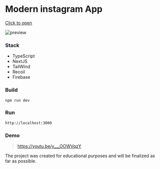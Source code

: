 # Modern instagram App

[Click to open](https://credo7.github.io/my-feed/)

![preview](https://firebasestorage.googleapis.com/v0/b/myfeed-b79aa.appspot.com/o/Screenshot%202022-05-13%20at%2017.20.58.png?alt=media&token=5e2e4d7f-d505-451f-925e-5670d04630ad)

### Stack
- TypeScript
- NextJS
- TailWind
- Recoil
- Firebase

### Build

```
npm run dev
```

### Run

```
http://localhost:3000
```

### Demo
> https://youtu.be/y___OOWVqzY


The project was created for educational purposes and will be finalized as far as possible.
